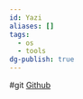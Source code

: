 ```yaml
---
id: Yazi
aliases: []
tags:
  - os
  - tools
dg-publish: true
---
```

#git [Github](https://github.com/sxyazi/yazi)
